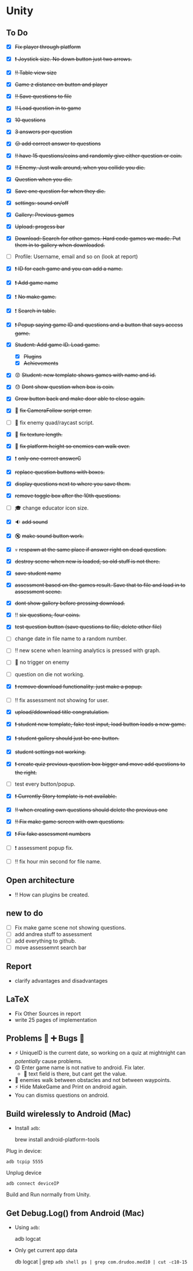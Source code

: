 # Unity

## To Do

- [x] ~~Fix player through platform~~
- [x] ~~:exclamation: Joystick size. No down button just two arrows.~~
- [x] ~~:bangbang: Table view size~~
- [x] ~~Game z distance on button and player~~
- [x] ~~:bangbang: Save questions to file~~
- [x] ~~:bangbang: Load question in to game~~
- [x] ~~10 questions~~
- [x] ~~3 answers per question~~
- [x] ~~:confused: add correct answer to questions~~
- [x] ~~:bangbang: have 15 questions/coins and randomly give either question or coin.~~
- [x] ~~:bangbang: Enemy. Just walk around, when you collide you die.~~
- [x] ~~Question when you die.~~
- [x] ~~Save one question for when they die.~~
- [x] ~~settings: sound on/off~~
- [x] ~~Gallery: Previous games~~
- [x] ~~Upload: progess bar~~
- [x] ~~Download: Search for other games. Hard code games we made. Put them in to gallery when downloaded.~~
- [ ] Profile: Username, email and so on (look at report)
- [x] ~~:exclamation: ID for each game and you can add a name.~~
- [x] ~~:exclamation: Add game name~~
- [x] :exclamation: ~~No make game.~~
- [x] :exclamation: ~~Search in table.~~
- [x] ~~:exclamation: Popup saying game ID and questions and a button that says access game.~~
- [x] ~~Student: Add game ID. Load game.~~
	- [x] ~~Plugins~~
	- [x] ~~Achievements~~
- [x] :rage: ~~Student: new template shows games with name and id.~~
- [x] :sweat: ~~Dont show question when box is coin.~~
- [x] ~~Grow button back and make door able to close again.~~
- [x] :bug: ~~fix CameraFollow script error.~~  
- [ ] :bug: fix enemy quad/raycast script.
- [x] :bug: ~~fix texture length.~~
- [x] :bug: ~~fix platform height so enemies can walk over.~~  
- [x] :exclamation: ~~only one correct answerC~~
- [x] ~~replace question buttons with boxes.~~
- [x] ~~display questions next to where you save them.~~
- [x] ~~remove toggle box after the 10th questions.~~
- [ ] :mortar_board: change educator icon size.
- [x] :sound: ~~add sound~~
- [x] :mute: ~~make sound button work.~~  
- [x] :skull: ~~respawn at the same place if answer right on dead question.~~ 
- [x] ~~destroy scene when new is loaded, so old stuff is not there.~~ 
- [x] ~~save student name~~
- [x] ~~assessment based on the games result. Save that to file and load in to assessment scene.~~
- [x] ~~dont show gallery before pressing download.~~ 
- [x] :bangbang: ~~six questions, four coins.~~ 
- [x] ~~test question button (save questions to file, delete other file)~~
- [ ] change date in file name to a random number. 
- [ ] :bangbang: new scene when learning analytics is pressed with graph.  
- [ ] :space_invader: no trigger on enemy
- [ ] question on die not working. 
- [x] ~~:exclamation: remove download functionality. just make a popup.~~
- [ ] :bangbang: fix assessment not showing for user. 
- [x] ~~upload/ddownload title congratulation.~~ 
- [x] ~~:exclamation: student new template, fake test input, load button loads a new game.~~ 
- [x] ~~:exclamation: student gallery should just be one button.~~
- [x] ~~student settings not working.~~
- [x] ~~:exclamation: create quiz previous question box bigger and move add questions to the right.~~ 
- [ ] test every button/popup. 
- [x] ~~:exclamation: Currently Story template is not available.~~ 
- [x] ~~:bangbang: when creating own questions should delete the previous one~~
- [x] ~~:bangbang: Fix make game screen with own questions.~~ 
- [x] ~~:exclamation: Fix fake assessment numbers~~
- [ ] :exclamation: assessment popup fix. 
- [ ] :bangbang: fix hour min second for file name. 


## Open architecture
- :bangbang: How can plugins be created.

## new to do

- [ ] Fix make game scene not showing questions.
- [ ] add andrea stuff to assessment
- [ ] add everything to github.
- [ ] move assessemnt search bar

## Report

- clarify advantages and disadvantages

## LaTeX

- Fix Other Sources in report
- write 25 pages of implementation


## Problems :ant: :heavy_plus_sign: Bugs :bug:

- :zap: UniqueID is the current date, so working on a quiz at mightnight can *potentially* cause problems.
- :rage: Enter game name is not native to android. Fix later.
	- :imp: text field is there, but cant get the value.
- :space_invader: enemies walk between obstacles and not between waypoints.
- :zap: Hide MakeGame and Print on android again. 
- You can dismiss questions on android. 

## Build wirelessly to Android (Mac)

- Install ``adb``:


	brew install android-platform-tools


Plug in device:

    adb tcpip 5555

Unplug device

    adb connect deviceIP

Build and Run normally from Unity.

## Get Debug.Log() from Android (Mac)

- Using ``adb``:


	adb logcat
    
   
- Only get current app data

	db logcat | grep `adb shell ps | grep com.drudoo.med10 | cut -c10-15`
